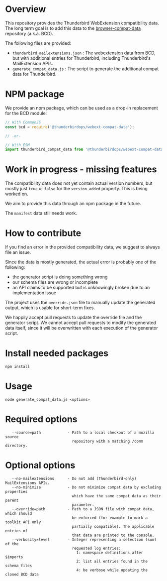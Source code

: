 Overview
========

This repository provides the Thunderbird WebExtension compatibility data. The long
term goal is to add this data to the [browser-compat-data](https://github.com/mdn/browser-compat-data)
repository (a.k.a. BCD).

The following files are provided:
- `thunderbird_mailextensions.json` : The webextension data from BCD, but with
   additional entries for Thunderbird, including Thunderbird's MailExtension APIs.
- `generate_compat_data.js` : The script to generate the additional compat data for
   Thunderbird.

NPM package
===========

We provide an npm package, which can be used as a drop-in replacement for the BCD module:

``` javascript
// With CommonJS
const bcd = require('@thunderbirdops/webext-compat-data');

// -or-

// With ESM
import thunderbird_compat_data from '@thunderbirdops/webext-compat-data';
```  

Work in progress - missing features
===================================

The compatibility data does not yet contain actual version numbers, but mostly just
`true` or `false` for the `version_added` property. This is being worked on.

We aim to provide this data through an npm package in the future.

The `manifest` data still needs work.

How to contribute
=================

If you find an error in the provided compatibility data, we suggest to always file
an issue.

Since the data is mostly generated, the actual error is probably one of the following: 
* the generator script is doing something wrong
* our schema files are wrong or incomplete
* an API claims to be supported but is unknowingly broken due to an implementation
  issue

The project uses the `override.json` file to manually update the generated output,
which is usable for short-term fixes.

We happily accept pull requests to update the override file and the generator script.
We cannot accept pull requests to modify the generated data itself, since it will
be overwritten with each execution of the generator script.

Install needed packages
=======================

```
npm install
```

Usage
=====

```
node generate_compat_data.js <options>
```
    
Required options
================
```
   --source=path            - Path to a local checkout of a mozilla source
                              repository with a matching /comm directory.
```

Optional options
================
```
   --no-mailextensions      - Do not add (Thunderbird-only) MailExtensions APIs.
   --no-minimize            - Do not minimize compat data by excluding properties
                              which have the same compat data as their parent
                              parameter.
   --override=path          - Path to a JSON file with compat data, which should
                              be enforced (for example to mark a toolkit API only
                              partially compatible). The applicable entries of
                              that data are printed to the console.
   --verbosity=level        - Integer representing a selection (sum) of the
                              requested log entries: 
                                1: namespace definitions after $imports
                                2: list all entries found in the schema files
                                4: be verbose while updating the cloned BCD data
```
